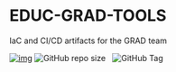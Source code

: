 # EDUC-GRAD-TOOLS
IaC and CI/CD artifacts for the GRAD team

[![img](https://img.shields.io/badge/Lifecycle-Experimental-339999)](https://github.com/bcgov/repomountie/blob/master/doc/lifecycle-badges.md)
![GitHub repo size](https://img.shields.io/github/repo-size/bcgov/EDUC-GRAD-TOOLS) &nbsp;
![GitHub Tag](https://img.shields.io/github/v/tag/bcgov/EDUC-GRAD-TOOLS) &nbsp;
